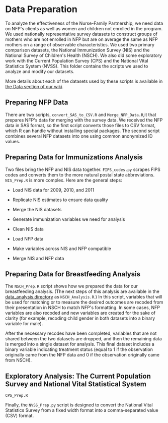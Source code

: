# Data Preparation
 
To analyze the effectiveness of the Nurse-Family Partnership, we need data on NFP's clients as well as women and children not enrolled in the program.  We used nationally representative survey datasets to construct groups of mothers who are not enrolled in NFP but are on average the same as NFP mothers on a range of observable characteristics.  We used two primary comparison datasets, the National Immunization Survey (NIS) and the National Survey of Children's Health (NSCH).  We also did some exploratory work with the Current Population Survey (CPS) and the National Vital Statistics System (NVSS). This folder contains the scripts we used to analyze and modify our datasets.


More details about each of the datasets used by these scripts is available in [the Data section of our wiki](https://github.com/dssg/nfp/wiki/Data).


## Preparing NFP Data

There are two scripts, `convert_SAS_to_CSV.R` and `Merge_NFP_Data.R`,it  that prepares NFP's data for merging with the survey data.  We received the NFP data in SAS format, so the first script converts those files to CSV format, which R can handle without installing special packages.  The second script combines several NFP datasets into one using common anonymized ID values.


## Preparing Data for Immunizations Analysis

Two files bring the NFP and NIS data together.  `FIPS_codes.py` scrapes FIPS codes and converts them to the more natural postal state abbreviations.  `NIS_Prep.R` is more complex.  Here are the general steps:

 - Load NIS data for 2009, 2010, and 2011
 - Replicate NIS estimates to ensure data quality
 - Merge the NIS datasets
 - Generate immunization variables we need for analysis
 - Clean NIS data

 - Load NFP data
 - Make variables across NIS and NFP compatible

 - Merge NIS and NFP data


## Preparing Data for Breastfeeding Analysis

The `NSCH_Prep.R` script shows how we prepared the data for our breastfeeding analysis.  (The next steps of this analysis are available in the [data_analysis directory](https://github.com/dssg/nfp/tree/master/data_analysis) as `NSCH_Analysis.R`.)  In this script, variables that will be used for matching or to measure the desired outcomes are recoded from their presentation in NSCH to match NFP's formatting.  In some cases, NFP variables are also recoded and new variables are created for the sake of clarity (for example, recoding child gender in both datasets into a binary variable for male).

After the necessary recodes have been completed, variables that are not shared between the two datasets are dropped, and then the remaining data is merged into a single dataset for analysis.  This final dataset includes a binary variable indicating treatment status (equal to 1 if the observation originally came from the NFP data and 0 if the observation originally came from NSCH).


## Exploratory Analysis: The Current Population Survey and National Vital Statistical System


`CPS_Prep.R`

Finally, the `NVSS_Prep.py` script is designed to convert the National Vital Statistics Survey from a fixed width format into a comma-separated value (CSV) format.

